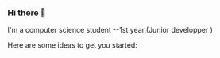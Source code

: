 ### Hi there 👋
I'm a computer science student --1st year.(Junior developper )

Here are some ideas to get you started:
